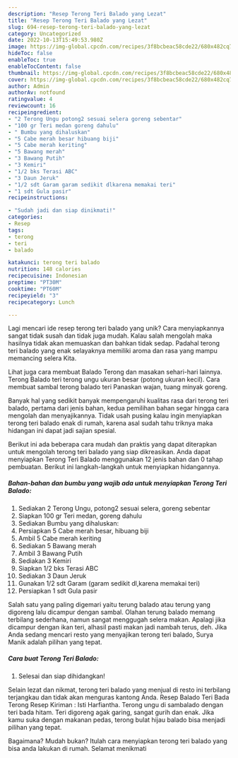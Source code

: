 ```yaml
---
description: "Resep Terong Teri Balado yang Lezat"
title: "Resep Terong Teri Balado yang Lezat"
slug: 694-resep-terong-teri-balado-yang-lezat
category: Uncategorized
date: 2022-10-13T15:49:53.980Z
image: https://img-global.cpcdn.com/recipes/3f8bcbeac58cde22/680x482cq70/terong-teri-balado-foto-resep-utama.jpg
hideToc: false
enableToc: true
enableTocContent: false
thumbnail: https://img-global.cpcdn.com/recipes/3f8bcbeac58cde22/680x482cq70/terong-teri-balado-foto-resep-utama.jpg
cover: https://img-global.cpcdn.com/recipes/3f8bcbeac58cde22/680x482cq70/terong-teri-balado-foto-resep-utama.jpg
author: Admin
authorAv: notfound
ratingvalue: 4
reviewcount: 16
recipeingredient:
- "2 Terong Ungu potong2 sesuai selera goreng sebentar"
- "100 gr Teri medan goreng dahulu"
- " Bumbu yang dihaluskan"
- "5 Cabe merah besar hibuang biji"
- "5 Cabe merah keriting"
- "5 Bawang merah"
- "3 Bawang Putih"
- "3 Kemiri"
- "1/2 bks Terasi ABC"
- "3 Daun Jeruk"
- "1/2 sdt Garam garam sedikit dlkarena memakai teri"
- "1 sdt Gula pasir"
recipeinstructions:

- "Sudah jadi dan siap dinikmati!"
categories:
- Resep
tags:
- terong
- teri
- balado

katakunci: terong teri balado 
nutrition: 148 calories
recipecuisine: Indonesian
preptime: "PT30M"
cooktime: "PT60M"
recipeyield: "3"
recipecategory: Lunch

---
```





Lagi mencari ide resep terong teri balado yang unik? Cara menyiapkannya sangat tidak susah dan tidak juga mudah. Kalau salah mengolah maka hasilnya tidak akan memuaskan dan bahkan tidak sedap. Padahal terong teri balado yang enak selayaknya memiliki aroma dan rasa yang mampu memancing selera Kita.





Lihat juga cara membuat Balado Terong dan masakan sehari-hari lainnya. Terong Balado teri terong ungu ukuran besar (potong ukuran kecil). Cara membuat sambal terong balado teri Panaskan wajan, tuang minyak goreng.

Banyak hal yang sedikit banyak mempengaruhi kualitas rasa dari terong teri balado, pertama dari jenis bahan, kedua pemilihan bahan segar hingga cara mengolah dan menyajikannya. Tidak usah pusing kalau ingin menyiapkan terong teri balado enak di rumah, karena asal sudah tahu triknya maka hidangan ini dapat jadi sajian spesial.






Berikut ini ada beberapa cara mudah dan praktis yang dapat diterapkan untuk mengolah terong teri balado yang siap dikreasikan. Anda dapat menyiapkan Terong Teri Balado menggunakan 12 jenis bahan dan 0 tahap pembuatan. Berikut ini langkah-langkah untuk menyiapkan hidangannya.

<!--inarticleads1-->

##### Bahan-bahan dan bumbu yang wajib ada untuk menyiapkan Terong Teri Balado:

1. Sediakan 2 Terong Ungu, potong2 sesuai selera, goreng sebentar
1. Siapkan 100 gr Teri medan, goreng dahulu
1. Sediakan  Bumbu yang dihaluskan:
1. Persiapkan 5 Cabe merah besar, hibuang biji
1. Ambil 5 Cabe merah keriting
1. Sediakan 5 Bawang merah
1. Ambil 3 Bawang Putih
1. Sediakan 3 Kemiri
1. Siapkan 1/2 bks Terasi ABC
1. Sediakan 3 Daun Jeruk
1. Gunakan 1/2 sdt Garam (garam sedikit dl,karena memakai teri)
1. Persiapkan 1 sdt Gula pasir


Salah satu yang paling digemari yaitu terung balado atau terung yang digoreng lalu dicampur dengan sambal. Olahan terung balado memang terbilang sederhana, namun sangat menggugah selera makan. Apalagi jika dicampur dengan ikan teri, alhasil pasti makan jadi nambah terus, deh. Jika Anda sedang mencari resto yang menyajikan terong teri balado, Surya Manik adalah pilihan yang tepat. 

<!--inarticleads2-->

##### Cara buat Terong Teri Balado:


1. Selesai dan siap dihidangkan!

Selain lezat dan nikmat, terong teri balado yang menjual di resto ini terbilang terjangkau dan tidak akan menguras kantong Anda. Resep Balado Teri Bada Terong Resep Kiriman : Isti Harfiantha. Terong ungu di sambalado dengan teri bada hitam. Teri digoreng agak garing, sangat gurih dan enak. Jika kamu suka dengan makanan pedas, terong bulat hijau balado bisa menjadi pilihan yang tepat. 

Bagaimana? Mudah bukan? Itulah cara menyiapkan terong teri balado yang bisa anda lakukan di rumah. Selamat menikmati
